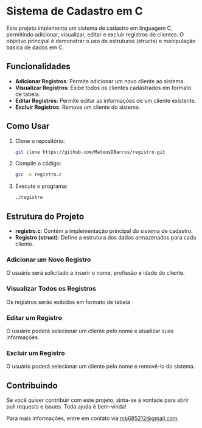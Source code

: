 # Sistema de Cadastro em C

Este projeto implementa um sistema de cadastro em linguagem C, permitindo adicionar, visualizar, editar e excluir registros de clientes. O objetivo principal é demonstrar o uso de estruturas (structs) e manipulação básica de dados em C.

## Funcionalidades

- **Adicionar Registros**: Permite adicionar um novo cliente ao sistema.
- **Visualizar Registros**: Exibe todos os clientes cadastrados em formato de tabela.
- **Editar Registros**: Permite editar as informações de um cliente existente.
- **Excluir Registros**: Remove um cliente do sistema.

## Como Usar

1. Clone o repositório:
    ```bash
    git clone https://github.com/MateusDBarros/registro.git
    ```
2. Compile o código:
    ```bash
    gcc -o registro.c
    ```
3. Execute o programa:
    ```bash
    ./registro
    ```

## Estrutura do Projeto

- **registro.c**: Contém a implementação principal do sistema de cadastro.
- **Registro (struct)**: Define a estrutura dos dados armazenados para cada cliente.

### Adicionar um Novo Registro

O usuário será solicitado a inserir o nome, profissão e idade do cliente.

### Visualizar Todos os Registros

Os registros serão exibidos em formato de tabela

### Editar um Registro

O usuário poderá selecionar um cliente pelo nome e atualizar suas informações.

### Excluir um Registro

O usuário poderá selecionar um cliente pelo nome e removê-lo do sistema.

## Contribuindo

Se você quiser contribuir com este projeto, sinta-se à vontade para abrir pull requests e issues. Toda ajuda é bem-vinda!

Para mais informações, entre em contato via [mb685212@gmail.com](mailto:mb685212@gmail.com).

